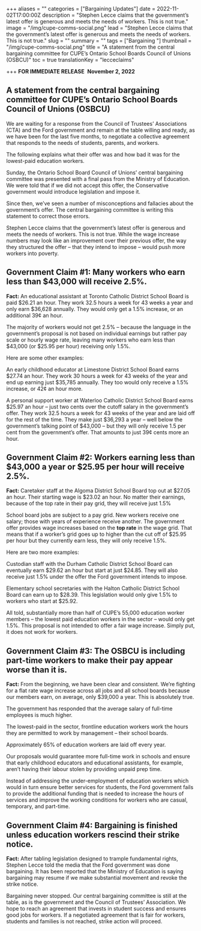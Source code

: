 +++
aliases = ""
categories = ["Bargaining Updates"]
date = 2022-11-02T17:00:00Z
description = "Stephen Lecce claims that the government’s latest offer is generous and meets the needs of workers. This is not true."
image = "/img/cupe-comms-social.png"
lead = "Stephen Lecce claims that the government’s latest offer is generous and meets the needs of workers. This is not true."
slug = ""
summary = ""
tags = ["Bargaining "]
thumbnail = "/img/cupe-comms-social.png"
title = "A statement from the central bargaining committee for CUPE’s Ontario School Boards Council of Unions (OSBCU)"
toc = true
translationKey = "lecceclaims"

+++
**FOR IMMEDIATE RELEASE** ​ **November 2, 2022**

## **A statement from the central bargaining committee for CUPE’s Ontario School Boards Council of Unions (OSBCU)**

We are waiting for a response from the Council of Trustees’ Associations (CTA) and the Ford government and remain at the table willing and ready, as we have been for the last five months, to negotiate a collective agreement that responds to the needs of students, parents, and workers.

The following explains what their offer was and how bad it was for the lowest-paid education workers.

Sunday, the Ontario School Board Council of Unions’ central bargaining committee was presented with a final pass from the Ministry of Education. We were told that if we did not accept this offer, the Conservative government would introduce legislation and impose it.

Since then, we’ve seen a number of misconceptions and fallacies about the government’s offer. The central bargaining committee is writing this statement to correct those errors.

Stephen Lecce claims that the government’s latest offer is generous and meets the needs of workers. This is not true. While the wage increase numbers may look like an improvement over their previous offer, the way they structured the offer – that they intend to impose – would push more workers into poverty.

## **Government Claim #1**: Many workers who earn less than $43,000 will receive 2.5%.

**Fact:** An educational assistant at Toronto Catholic District School Board is paid $26.21 an hour. They work 32.5 hours a week for 43 weeks a year and only earn $36,628 annually. They would only get a 1.5% increase, or an additional 39¢ an hour.

The majority of workers would not get 2.5% – because the language in the government’s proposal is not based on individual earnings but rather pay scale or hourly wage rate, leaving many workers who earn less than $43,000 (or $25.95 per hour) receiving only 1.5%.

Here are some other examples:

An early childhood educator at Limestone District School Board earns $27.74 an hour. They work 30 hours a week for 43 weeks of the year and end up earning just $35,785 annually. They too would only receive a 1.5% increase, or 42¢ an hour more.

A personal support worker at Waterloo Catholic District School Board earns $25.97 an hour – just two cents over the cutoff salary in the government’s offer. They work 32.5 hours a week for 43 weeks of the year and are laid off for the rest of the time. They make just $36,293 a year – well below the government’s talking point of $43,000 – but they will only receive 1.5 per cent from the government’s offer. That amounts to just 39¢ cents more an hour.

## **Government Claim #2**: Workers earning less than $43,000 a year or $25.95 per hour will receive 2.5%.

**Fact:** Caretaker staff at the Algoma District School Board top out at $27.05 an hour. Their starting wage is $23.02 an hour. No matter their earnings, because of the top rate in their pay grid, they will receive just 1.5%

School board jobs are subject to a pay grid. New workers receive one salary; those with years of experience receive another. The government offer provides wage increases based on the **top rate** in the wage grid. That means that if a worker’s grid goes up to higher than the cut off of $25.95 per hour but they currently earn less, they will only receive 1.5%.

Here are two more examples:

Custodian staff with the Durham Catholic District School Board can eventually earn $29.62 an hour but start at just $24.85. They will also receive just 1.5% under the offer the Ford government intends to impose.

Elementary school secretaries with the Halton Catholic District School Board can earn up to $28.39. This legislation would only give 1.5% to workers who start at $25.92.

All told, substantially more than half of CUPE’s 55,000 education worker members – the lowest paid education workers in the sector – would only get 1.5%. This proposal is not intended to offer a fair wage increase. Simply put, it does not work for workers.

## **Government Claim #3:** The OSBCU is including part-time workers to make their pay appear worse than it is.

**Fact:** From the beginning, we have been clear and consistent. We’re fighting for a flat rate wage increase across all jobs and all school boards because our members earn, on average, only $39,000 a year. This is absolutely true.

The government has responded that the average salary of full-time employees is much higher.

The lowest-paid in the sector, frontline education workers work the hours they are permitted to work by management – their school boards.

Approximately 65% of education workers are laid off every year.

Our proposals would guarantee more full-time work in schools and ensure that early childhood educators and educational assistants, for example, aren’t having their labour stolen by providing unpaid prep time.

Instead of addressing the under-employment of education workers which would in turn ensure better services for students, the Ford government fails to provide the additional funding that is needed to increase the hours of services and improve the working conditions for workers who are casual, temporary, and part-time.

## **Government Claim #4**: Bargaining is finished unless education workers rescind their strike notice.

**Fact:** After tabling legislation designed to trample fundamental rights, Stephen Lecce told the media that the Ford government was done bargaining. It has been reported that the Ministry of Education is saying bargaining may resume if we make substantial movement and revoke the strike notice.

Bargaining never stopped. Our central bargaining committee is still at the table, as is the government and the Council of Trustees’ Association. We hope to reach an agreement that invests in student success and ensures good jobs for workers. If a negotiated agreement that is fair for workers, students and families is not reached, strike action will proceed.
